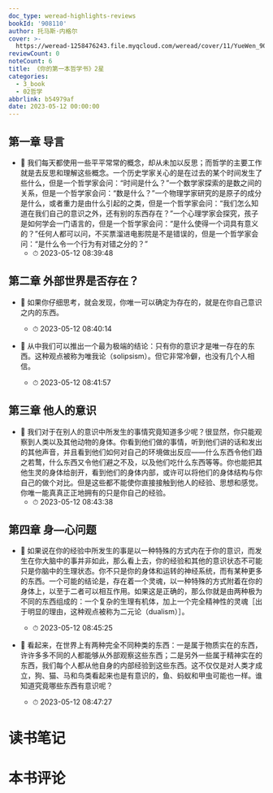 ```yaml
---
doc_type: weread-highlights-reviews
bookId: '908110'
author: 托马斯·内格尔
cover: >-
  https://weread-1258476243.file.myqcloud.com/weread/cover/11/YueWen_908110/t7_YueWen_908110.jpg
reviewCount: 0
noteCount: 6
title: 《你的第一本哲学书》2星
categories:
  - 3_book
  - 02哲学
abbrlink: b54979af
date: 2023-05-12 00:00:00
---
```



## 第一章 导言


- 📌 我们每天都使用一些平平常常的概念，却从未加以反思；而哲学的主要工作就是去反思和理解这些概念。一个历史学家关心的是在过去的某个时间发生了些什么，但是一个哲学家会问：“时间是什么？”一个数学家探索的是数之间的关系，但是一个哲学家会问：“数是什么？”一个物理学家研究的是原子的成分是什么，或者重力是由什么引起的之类，但是一个哲学家会问：“我们怎么知道在我们自己的意识之外，还有别的东西存在？”一个心理学家会探究，孩子是如何学会一门语言的，但是一个哲学家会问：“是什么使得一个词具有意义的？”任何人都可以问，不买票溜进电影院是不是错误的，但是一个哲学家会问：“是什么令一个行为有对错之分的？” 
    - ⏱ 2023-05-12 08:39:48 
## 第二章 外部世界是否存在？


- 📌 如果你仔细思考，就会发现，你唯一可以确定为存在的，就是在你自己意识之内的东西。 
    - ⏱ 2023-05-12 08:40:14 

- 📌 从中我们可以推出一个最为极端的结论：只有你的意识才是唯一存在的东西。这种观点被称为唯我论（solipsism）。但它非常冷僻，也没有几个人相信。 
    - ⏱ 2023-05-12 08:41:57 
## 第三章 他人的意识


- 📌 我们对于在别人的意识中所发生的事情究竟知道多少呢？很显然，你只能观察到人类以及其他动物的身体。你看到他们做的事情，听到他们讲的话和发出的其他声音，并且看到他们如何对自己的环境做出反应——什么东西令他们趋之若鹜，什么东西又令他们避之不及，以及他们吃什么东西等等。你也能把其他生灵的身体给剖开，看到他们的身体内部，或许可以将他们的身体结构与你自己的做个对比。但是这些都不能使你直接接触到他人的经验、思想和感觉。你唯一能真真正正地拥有的只是你自己的经验。 
    - ⏱ 2023-05-12 08:43:38 
## 第四章 身—心问题


- 📌 如果说在你的经验中所发生的事是以一种特殊的方式内在于你的意识，而发生在你大脑中的事并非如此，那么看上去，你的经验和其他的意识状态不可能只是你脑中的生理状态。你不只是你的身体和运转的神经系统，而有某种更多的东西。一个可能的结论是，存在着一个灵魂，以一种特殊的方式附着在你的身体上，以至于二者可以相互作用。如果这是正确的，那么你就是由两种极为不同的东西组成的：一个复杂的生理有机体，加上一个完全精神性的灵魂［出于明显的理由，这种观点被称为二元论（dualism）］。 
    - ⏱ 2023-05-12 08:45:25 

- 📌 看起来，在世界上有两种完全不同种类的东西：一是属于物质实在的东西，许许多多不同的人都能够从外部观察这些东西；二是另外一些属于精神实在的东西，我们每个人都从他自身的内部经验到这些东西。这不仅仅是对人类才成立，狗、猫、马和鸟类看起来也是有意识的，鱼、蚂蚁和甲虫可能也一样。谁知道究竟哪些东西有意识呢？ 
    - ⏱ 2023-05-12 08:47:27 

# 读书笔记


# 本书评论
